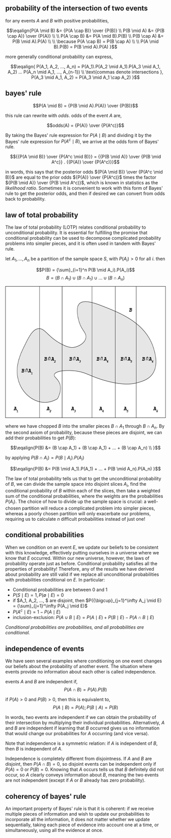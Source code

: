 ## probability of the intersection of two events

for any events $A$ and $B$ with positive probabilities,

$$\eqalign{P(A \mid B) &= {P(A \cap B)} \over {P(B)} \\
           P(B \mid A) &= {P(B \cap A)} \over {P(A)} \\
\\
           P(A \cap B) &= P(A \mid B).P(B) \\
           P(B \cap A) &= P(B \mid A).P(A) \\
\\
           \because P(A \cap B) = P(B \cap A) \\
\\
           P(A \mid B).P(B) = P(B \mid A).P(A)
}$$

more generally conditional probability can express, 

$$\eqalign{
P(A_1, A_2, ..., A_n) = P(A_1).P(A_2 \mid A_1).P(A_3 \mid A_1, A_2) ... P(A_n \mid A_1, ..., A_{n-1}) \\
\text{commas denote intersections }, P(A_3 \mid A_1, A_2) = P(A_3 \mid A_1 \cap A_2)
}$$

## bayes' rule

$$P(A \mid B) = {P(B \mid A).P(A)} \over {P(B)}$$

this rule can rewrite with _odds_. odds of the event $A$ are,

$$odds(A) = {P(A)} \over {P(A^c)}$$

By taking the Bayes' rule expression for $P(A \mid B)$ and dividing it by the Bayes' rule
expression for $P(A^c \mid B)$, we arrive at the odds form of Bayes' rule.

$${{P(A \mid B)} \over {P(A^c \mid B)}} = {{P(B \mid A)} \over {P(B \mid A^c}} . {{P(A)} \over {P(A^c)}}$$

in words, this says that the posterior odds ${P(A \mid B)} \over {P(A^c \mid B)}$ are equal to the prior
odds ${P(A)} \over {P(A^c)}$ times the factor ${P(B \mid A)} \over {P(B \mid A^c)}$, which is known in 
statistics as the _likelihood ratio_. Sometimes it is convenient to work with this form of Bayes' rule to 
get the posterior odds, and then if desired we can convert from odds back to probability.

## law of total probability

The law of total probability (LOTP) relates conditional probability to unconditional probability. It is 
essential for fulfilling the promise that conditional probability can be used to decompose complicated 
probability problems into simpler pieces, and it is often used in tandem with Bayes' rule.

let $A_1, ..., A_n$ be a partition of the sample space $S$, with $P(A_i) > 0$ for all $i$. then

$$P(B) = {\sum}_{i=1}^n P(B \mid A_i).P(A_i)$$
$$B = (B \cap A_1) \cup (B \cap A_1) \cup ... \cup (B \cap A_n)$$

<p align="center">
<img height="414" src="../../../images/Asset%2014.png" width="634" alt="partitioning event B"/>
</p>

where we have chopped $B$ into the smaller pieces $B \cap A_1$ through $B \cap A_n$. By the second axiom of
probability, because these pieces are disjoint, we can add their probabilities to get $P(B)$:

$$\eqalign{P(B) &= (B \cap A_1) + (B \cap A_1) + ... + (B \cap A_n) \\
}$$

$\text{by applying }  P(B \cap A_i) = P(B \mid A_i).P(A_i)$

$$\eqalign{P(B) &= P(B \mid A_1).P(A_1) + ... + P(B \mid A_n).P(A_n)
}$$

The law of total probability tells us that to get the unconditional probability of $B$, we can divide the sample 
space into disjoint slices $A_i$, find the conditional probability of $B$ within each of the slices, then take a 
weighted sum of the conditional probabilities, where the weights are the probabilities $P(A_i)$. The choice of 
how to divide up the sample space is crucial: a well-chosen partition will reduce a complicated problem into 
simpler pieces, whereas a poorly chosen partition will only exacerbate our problems, requiring us to calculate $n$
difficult probabilities instead of just one!

## conditional probabilities

When we condition on an event $E$, we update our beliefs to be consistent with this knowledge, effectively putting 
ourselves in a universe where we know that $E$ occurred. Within our new universe, however, the laws of probability 
operate just as before. Conditional probability satisfies all the properties of probability! Therefore, any of the 
results we have derived about probability are still valid if we replace all unconditional probabilities with 
probabilities conditional on $E$. In particular:

- Conditional probabilities are between 0 and 1
- $P(S \mid E) = 1, P(\emptyset \mid E) = 0$
- if $A_1, A_2, ..., $ are disjoint, then $P({\bigcup}_{j=1}^\infty A_j \mid E) = {\sum}_{j=1}^\infty P(A_j \mid E)$
- $P(A^c \mid E) = 1 - P(A \mid E)$
- inclusion-exclusion: $P(A \cup B \mid E) = P(A \mid E) + P(B \mid E) - P(A \cap B \mid E)$

_Conditional probabilities are probabilities, and all probabilities are conditional._

## independence of events

We have seen several examples where conditioning on one event changes our beliefs about the probability of another 
event. The situation where events provide no information about each other is called independence.

events $A$ and $B$ are independent if,
$$P(A \cap B) = P(A).P(B)$$

if $P(A) > 0$ and $P(B) > 0$, then this is equivalent to,
$$P(A \mid B) = P(A); P(B \mid A) = P(B)$$

In words, two events are independent if we can obtain the probability of their intersection by multiplying their 
individual probabilities. Alternatively, $A$ and $B$ are independent if learning that $B$ occurred gives us no 
information that would change our probabilities for $A$ occurring (and vice versa).

Note that independence is a symmetric relation: if $A$ is independent of $B$, then $B$ is independent of $A$.

Independence is completely different from disjointness. If $A$ and $B$ are disjoint, then $P(A \cap B) = 0$, so 
disjoint events can be independent only if $P(A) = 0$ or $P(B) = 0$. Knowing that $A$ occurs tells us that $B$ 
definitely did not occur, so $A$ clearly conveys information about $B$, meaning the two events are not independent
(except if $A$ or $B$ already has zero probability).

## coherency of bayes' rule

An important property of Bayes' rule is that it is coherent: if we receive multiple pieces of information and wish 
to update our probabilities to incorporate all the information, it does not matter whether we update sequentially, 
taking each piece of evidence into account one at a time, or simultaneously, using all the evidence at once.
